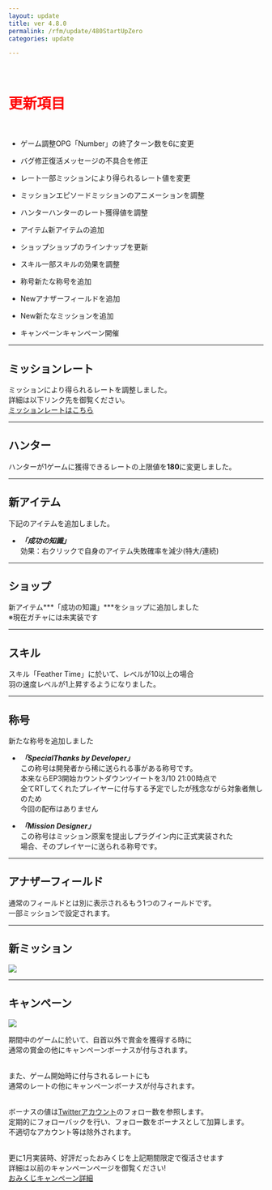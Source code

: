 ```yaml
---
layout: update
title: ver 4.8.0
permalink: /rfm/update/480StartUpZero
categories: update

---
```

<br>
<h1 id="1"><font color="red">更新項目</font></h1><br>


+ <span class="blue-badge">ゲーム調整</span>OPG「Number」の終了ターン数を6に変更 

+ <span class="red-badge">バグ修正</span>復活メッセージの不具合を修正

+ <span class="blue-badge">レート</span>一部ミッションにより得られるレート値を変更 

+ <span class="blue-badge">ミッション</span>エピソードミッションのアニメーションを調整 

+ <span class="blue-badge">ハンター</span>ハンターのレート獲得値を調整 

+ <span class="blue-badge">アイテム</span>新アイテムの追加

+ <span class="blue-badge">ショップ</span>ショップのラインナップを更新

+ <span class="red-badge">スキル</span>一部スキルの効果を調整

+ <span class="yellow-badge">称号</span>新たな称号を追加 

+ <span class="red-badge">New</span>アナザーフィールドを追加

+ <span class="red-badge">New</span>新たなミッションを追加 

+ <span class="yellow-badge">キャンペーン</span>キャンペーン開催 


----------------------------------------------------
## ミッションレート

ミッションにより得られるレートを調整しました。<br>
詳細は以下リンク先を御覧ください。<br>
[ミッションレートはこちら](http://web.njj12.net/rfm/rate/mission)<br/>

----------------------------------------------------
## ハンター

ハンターが1ゲームに獲得できるレートの上限値を**180**に変更しました。<br>

----------------------------------------------------
## 新アイテム

下記のアイテムを追加しました。<br>
+ ***「成功の知識」***<br>
 効果：右クリックで自身のアイテム失敗確率を減少(特大/連続) <br>

----------------------------------------------------
## ショップ

新アイテム***「成功の知識」***をショップに追加しました<br>
※現在ガチャには未実装です<br>

----------------------------------------------------
## スキル

スキル「Feather Time」に於いて、レベルが10以上の場合<br>
羽の速度レベルが1上昇するようになりました。<br>


----------------------------------------------------
## 称号

新たな称号を追加しました<br>
+ ***「SpecialThanks by Developer」***<br>
この称号は開発者から稀に送られる事がある称号です。<br>
本来ならEP3開始カウントダウンツイートを3/10 21:00時点で<br>
全てRTしてくれたプレイヤーに付与する予定でしたが残念ながら対象者無しのため<br>
今回の配布はありません<br>

+ ***「Mission Designer」***<br>
この称号はミッション原案を提出しプラグイン内に正式実装された<br>
場合、そのプレイヤーに送られる称号です。

----------------------------------------------------
## アナザーフィールド

通常のフィールドとは別に表示されるもう1つのフィールドです。<br>
一部ミッションで設定されます。<br>

----------------------------------------------------
## 新ミッション

<a><img src="http://web.njj12.net/public/images/rfm/Start.png"></a><br>


----------------------------------------------------
## キャンペーン

<a><img src="http://web.njj12.net/public/images/Camp20183.png"></a><br>

期間中のゲームに於いて、自首以外で賞金を獲得する時に<br>
通常の賞金の他にキャンペーンボーナスが付与されます。<br><br>

また、ゲーム開始時に付与されるレートにも<br>
通常のレートの他にキャンペーンボーナスが付与されます。<br><br>

ボーナスの値は[Twitterアカウント](https://twitter.com/project_rfm)のフォロー数を参照します。<br>
定期的にフォローバックを行い、フォロー数をボーナスとして加算します。<br>
不適切なアカウント等は除外されます。<br><br>

更に1月実装時、好評だったおみくじを上記期間限定で復活させます<br>
詳細は以前のキャンペーンページを御覧ください!<br>
[おみくじキャンペーン詳細](http://web.njj12.net/rfm/hny2018#omi1)


